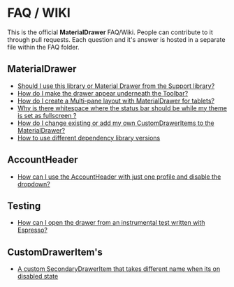 # FAQ / WIKI

This is the official **MaterialDrawer** FAQ/Wiki. People can contribute to it through pull requests.
Each question and it's answer is hosted in a separate file within the FAQ folder.

## MaterialDrawer

* [Should I use this library or Material Drawer from the Support library?](FAQ/when_to_use_this_library.md)
* [How do I make the drawer appear underneath the Toolbar?](FAQ/howto_show_drawer_under_toolbar.md)
* [How do I create a Multi-pane layout with MaterialDrawer for tablets?](FAQ/howto_show_drawer_in_tablet_multipane.md)
* [Why is there whitespace where the status bar should be while my theme is set as fullscreen ?](FAQ/status_bar_whitespace.md)
* [How do I change existing or add my own CustomDrawerItems to the MaterialDrawer?](FAQ/howto_modify_add_custom_draweritems.md)
* [How to use different dependency library versions](FAQ/howto_use_different_sub_library_version.md)

## AccountHeader

* [How can I use the AccountHeader with just one profile and disable the dropdown?](FAQ/accountheader_single_profile_without_dropdown.md)

## Testing

* [How can I open the drawer from an instrumental test written with Espresso?](FAQ/opening-drawer-from-espresso.md)


## CustomDrawerItem's

* [A custom SecondaryDrawerItem that takes different name when its on disabled state](https://gist.github.com/AngleV/400377184386193c985d905bd97f2d40)
